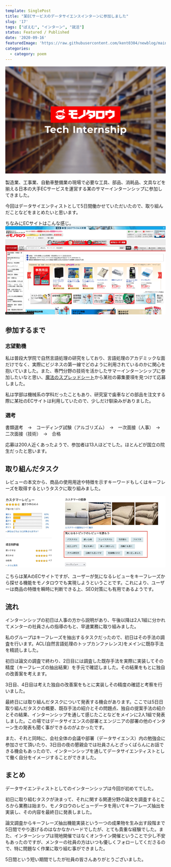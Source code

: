 ```yaml
---
template: SinglePost
title: "某ECサービスのデータサイエンスインターンに参加しました"
slug: '17'
tags: ["ぽえむ", "インターン", "就活"]
status: Featured / Published
date: '2020-09-16'
featuredImage: 'https://raw.githubusercontent.com/kent0304/newblog/main/content/posts/images/img-17/monotaro_tech.png'
categories:
  - category: poem
---
```

![モノタロウ](./images/img-17/monotaro_tech.png)

製造業、工事業、自動車整備業の現場で必要な工具、部品、消耗品、文具などを揃える日本の大手ECサービスを運営する某のサマーインターンシップに参加してきました。

今回はデータサイエンティストとして5日間働かせていただいたので、取り組んだことなどをまとめたいと思います。

ちなみにECサイトはこんな感じ。
![公式サイト](./images/img-17/monotaro_home.jpg)

## 参加するまで
### 志望動機
私は普段大学院で自然言語処理の研究をしており、言語処理のアカデミックな面だけでなく、実際にビジネスの第一線でどのように利用されているのかに関心を抱いていました。また、専門分野の技術を活かしたサマーインターンシップに参加したいなと思い、[魔法のスプレッドシート](https://docs.google.com/spreadsheets/d/1O4LqD6tfVisshD4YngjEKwpU1FQCGuD8vZ1qlVX0sBY/edit#gid=1644405096)から某社の募集要項を見つけて応募しました。

私は学部は機械系の学科だったこともあり、研究室で歯車などの部品を注文する際に某社のECサイトは利用していたので、少しだけ馴染みがありました。

### 選考
書類選考　→　コーディング試験（アルゴリズム）　→　一次面接（人事）　→　二次面接（技術）　→　合格

応募は200人近くあったようで、参加者は13人ほどでした。ほとんどが国立の院生だったと思います。


## 取り組んだタスク
レビューの本文から、商品の使用用途や特徴を示すキーワードもしくはキーフレーズを取得するというタスクに取り組みました。

![アマゾン](./images/img-17/amazon.jpg)

こちらは某AのECサイトですが、ユーザーが気になるレビューをキーフレーズから探せる機能をモノタロウでも実現しようということです。これにより、ユーザーは商品の特徴を瞬時に判断できる上、SEO対策にも有用であるようです。


## 流れ
インターンシップの初日は人事の方から説明があり、午後以降は2人1組に分かれてメンターの社員さんの指導のもと、早速業務に取り組みました。

私のグループはキーフレーズを抽出するタスクだったので、初日はその手法の調査を行います。ACL(自然言語処理のトップカンファレンス)をメインに既存手法を精読しました。

初日は論文の調査で終わり、2日目には調査した既存手法を実際に実装してその精度（キーフレーズの抽出結果）を手元で確認しました。その結果をもとに独自の改善案を考えます。

3日目、4日目は考えた独自の改善案をもとに実装しその精度の確認と考察を行いました。

最終日には取り組んだタスクについて発表する機会があります。ここでは5日日取り組んだタスクの概要、既存手法の紹介とその問題点、独自の提案手法の紹介とその結果、インターンシップを通して感じたことなどをメインに2人1組で発表しました。この場ではデータサイエンスの部署とエンジニアの部署の他のインターン生の発表も聞く事ができるのがよかったです。

また、それと同時に、会社全体の会議や部署（データサイエンス）内の勉強会に参加させて頂いたり、3日目の夜の懇親会では社員さんとざっくばらんにお話できる機会もあったので、インターンシップを通してデータサイエンティストとして働く自分をイメージすることができました。




## まとめ
データサイエンティストとしてのインターンシップは今回が初めてでした。

初日に取り組むタスクが決まって、それに関する関連分野の論文を調査するところから業務は始まり、モノタロウのレビューデータを用いてキーフレーズ抽出を実装し、その内容を最終日に発表しました。

論文調査からキーフレーズ抽出機能実装という一つの成果物を生み出す段階まで5日間でやり遂げるのはなかなかハードでしたが、とても貴重な経験でした。また、インターンシップは現地開催ではなくオンライン開催ということで少し不安もあったのですが、メンターの社員の方はいつも優しくフォローしてくださるので、特に問題なく作業に取り組む事ができました。

5日間という短い期間でしたが社員の皆さんありがとうございました。
